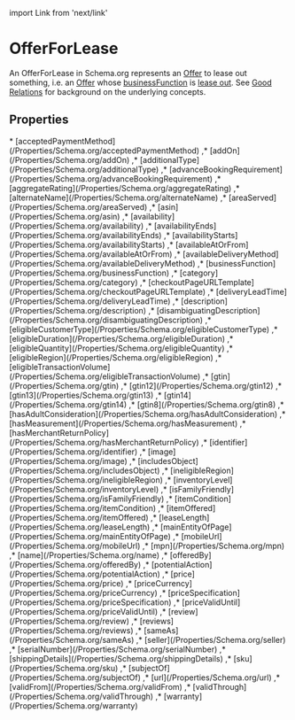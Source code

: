 import Link from 'next/link'

# OfferForLease

An <Link href="/OfferForLease">OfferForLease</Link> in Schema.org represents an <a class="localLink" href="/Offer">Offer</a> to lease out something, i.e. an <a class="localLink" href="/Offer">Offer</a> whose
  <a class="localLink" href="/businessFunction">businessFunction</a> is <a href="http://purl.org/goodrelations/v1#LeaseOut.">lease out</a>. See <a href="https://en.wikipedia.org/wiki/GoodRelations">Good Relations</a> for
  background on the underlying concepts.

## Properties

<Grid>
* [acceptedPaymentMethod](/Properties/Schema.org/acceptedPaymentMethod)
,* [addOn](/Properties/Schema.org/addOn)
,* [additionalType](/Properties/Schema.org/additionalType)
,* [advanceBookingRequirement](/Properties/Schema.org/advanceBookingRequirement)
,* [aggregateRating](/Properties/Schema.org/aggregateRating)
,* [alternateName](/Properties/Schema.org/alternateName)
,* [areaServed](/Properties/Schema.org/areaServed)
,* [asin](/Properties/Schema.org/asin)
,* [availability](/Properties/Schema.org/availability)
,* [availabilityEnds](/Properties/Schema.org/availabilityEnds)
,* [availabilityStarts](/Properties/Schema.org/availabilityStarts)
,* [availableAtOrFrom](/Properties/Schema.org/availableAtOrFrom)
,* [availableDeliveryMethod](/Properties/Schema.org/availableDeliveryMethod)
,* [businessFunction](/Properties/Schema.org/businessFunction)
,* [category](/Properties/Schema.org/category)
,* [checkoutPageURLTemplate](/Properties/Schema.org/checkoutPageURLTemplate)
,* [deliveryLeadTime](/Properties/Schema.org/deliveryLeadTime)
,* [description](/Properties/Schema.org/description)
,* [disambiguatingDescription](/Properties/Schema.org/disambiguatingDescription)
,* [eligibleCustomerType](/Properties/Schema.org/eligibleCustomerType)
,* [eligibleDuration](/Properties/Schema.org/eligibleDuration)
,* [eligibleQuantity](/Properties/Schema.org/eligibleQuantity)
,* [eligibleRegion](/Properties/Schema.org/eligibleRegion)
,* [eligibleTransactionVolume](/Properties/Schema.org/eligibleTransactionVolume)
,* [gtin](/Properties/Schema.org/gtin)
,* [gtin12](/Properties/Schema.org/gtin12)
,* [gtin13](/Properties/Schema.org/gtin13)
,* [gtin14](/Properties/Schema.org/gtin14)
,* [gtin8](/Properties/Schema.org/gtin8)
,* [hasAdultConsideration](/Properties/Schema.org/hasAdultConsideration)
,* [hasMeasurement](/Properties/Schema.org/hasMeasurement)
,* [hasMerchantReturnPolicy](/Properties/Schema.org/hasMerchantReturnPolicy)
,* [identifier](/Properties/Schema.org/identifier)
,* [image](/Properties/Schema.org/image)
,* [includesObject](/Properties/Schema.org/includesObject)
,* [ineligibleRegion](/Properties/Schema.org/ineligibleRegion)
,* [inventoryLevel](/Properties/Schema.org/inventoryLevel)
,* [isFamilyFriendly](/Properties/Schema.org/isFamilyFriendly)
,* [itemCondition](/Properties/Schema.org/itemCondition)
,* [itemOffered](/Properties/Schema.org/itemOffered)
,* [leaseLength](/Properties/Schema.org/leaseLength)
,* [mainEntityOfPage](/Properties/Schema.org/mainEntityOfPage)
,* [mobileUrl](/Properties/Schema.org/mobileUrl)
,* [mpn](/Properties/Schema.org/mpn)
,* [name](/Properties/Schema.org/name)
,* [offeredBy](/Properties/Schema.org/offeredBy)
,* [potentialAction](/Properties/Schema.org/potentialAction)
,* [price](/Properties/Schema.org/price)
,* [priceCurrency](/Properties/Schema.org/priceCurrency)
,* [priceSpecification](/Properties/Schema.org/priceSpecification)
,* [priceValidUntil](/Properties/Schema.org/priceValidUntil)
,* [review](/Properties/Schema.org/review)
,* [reviews](/Properties/Schema.org/reviews)
,* [sameAs](/Properties/Schema.org/sameAs)
,* [seller](/Properties/Schema.org/seller)
,* [serialNumber](/Properties/Schema.org/serialNumber)
,* [shippingDetails](/Properties/Schema.org/shippingDetails)
,* [sku](/Properties/Schema.org/sku)
,* [subjectOf](/Properties/Schema.org/subjectOf)
,* [url](/Properties/Schema.org/url)
,* [validFrom](/Properties/Schema.org/validFrom)
,* [validThrough](/Properties/Schema.org/validThrough)
,* [warranty](/Properties/Schema.org/warranty)

</Grid>

